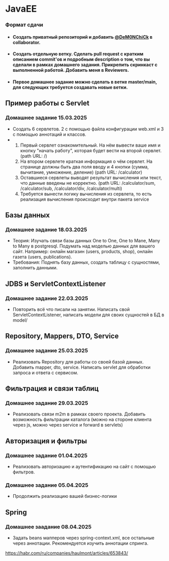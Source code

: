 # JavaEE
### Формат сдачи 
- #### Cоздать приватный репозиторий и добавить [@DeM0NChiCk](https://github.com/DeM0NChiCk) в collaborator.
- #### Создать отдельную ветку. Сделать pull request с кратким описанием commit'ов и подробным description о том, что вы сделали в рамках домашнего задания. Прикрепить скринкаст с выполненной работой. Добавить меня в Reviewers.
- #### Первое домашнее задание можно сделать в ветке master/main, для следующих требуется создавать новые ветки.

## Пример работы с Servlet
### Домашнее задание 15.03.2025
-  Создать 6 сервлетов. 2 с помощью файла конфигурации web.xml и 3 с помощью аннотаций и классов. 
-   1. Первый сервлет ознакомительный. На нём вывести ваше имя и кнопку "начать работу", которая будет вести на второй сервлет. (path URL: /)
    2. На втором сервлете краткая информация о чём сервлет. На странице должны быть два поля вводу и 4 кнопки (сумма, вычитание, умножение, деление) (path URL: /calculator)
    3. Оставшиеся сервлеты выводят результат вычисления или текст, что данные введены не корректно. (path URL: /calculator/sum, /calculator/sub, /calculator/div, /calculator/multi)
    4. Требуется вынести логику вычисления из сервлета, то есть реализация вычисления происходит внутри пакета service

## Базы данных

### Домашнее задание 18.03.2025
- Теория: Изучать связи базы данных One to One, One to Mane, Many to Many в postgresql. Подумать над моделью данных для вашего сайт. Например: онлайн магазин (users, products, shop), онлайн газета (users, publications).
- Требования: Поднять базу данных, создать таблицу с сущностями, заполнить данными.

## JDBS и ServletContextListener

### Домашнее задание 22.03.2025
- Повторить всё что писали на занятии. Написать свой ServletContextListener, написать модели для своих сущностей в БД в model/

## Repository, Mappers, DTO, Service

### Домашнее задание 25.03.2025
- Реализовать Repository для работы со своей базой данных. Добавить mapper, dto, service. Написать servlet для обработки запроса и ответа с сервисом. 

## Фильтрация и связи таблиц

### Домашнее задание 29.03.2025
- Реализовать связи m2m в рамках своего проекта. Добавить возможность фильтрации каталога (можно на стороне клиента через js, можно через service и forward в servlets)

## Авторизация и фильтры

### Домашнее задание 01.04.2025
- Реализовать авторизацию и аутентификацию на сайт с помощью фильтров.

### Домашнее задание 05.04.2025
- Продолжить реализацию вашей бизнес-логики

## Spring

### Домашнее заадание 08.04.2025
- Задать beans мапперов через spring-context.xml, все остальные через аннотации. Рекомендуется изучить аннотации спринга.

https://habr.com/ru/companies/haulmont/articles/653843/